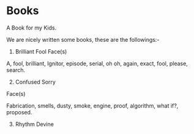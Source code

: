 # Books
A Book for my Kids.

We are nicely written some books, these are the followings:-

1. Brilliant Fool
 Face(s)
 
A, fool, brilliant, Ignitor, episode, serial, oh oh, again, exact, fool, please, search.

2. Confused Sorry

Face(s)

Fabrication, smells, dusty, smoke, engine, proof, algorithm, what if?, proposed.

3. Rhythm Devine
